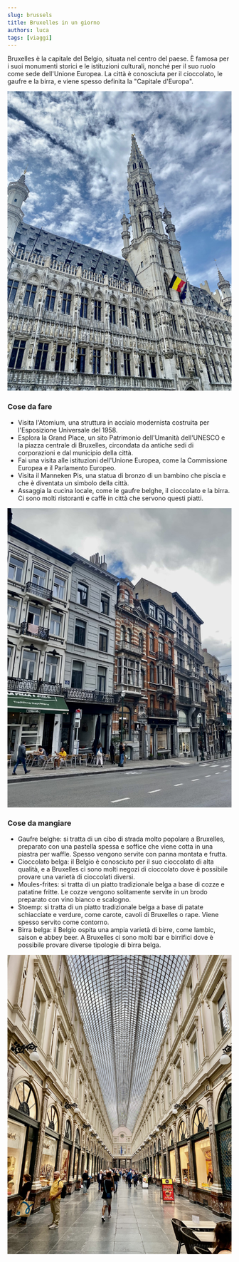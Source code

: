 ```yaml
---
slug: brussels
title: Bruxelles in un giorno
authors: luca
tags: [viaggi]
---
```


Bruxelles è la capitale del Belgio, situata nel centro del paese. È famosa per i suoi monumenti storici e le istituzioni culturali, nonché per il suo ruolo come sede dell'Unione Europea. La città è conosciuta per il cioccolato, le gaufre e la birra, e viene spesso definita la "Capitale d'Europa".

![Picture brussels](./main.jpg)

### Cose da fare
- Visita l'Atomium, una struttura in acciaio modernista costruita per l'Esposizione Universale del 1958.
- Esplora la Grand Place, un sito Patrimonio dell'Umanità dell'UNESCO e la piazza centrale di Bruxelles, circondata da antiche sedi di corporazioni e dal municipio della città.
- Fai una visita alle istituzioni dell'Unione Europea, come la Commissione Europea e il Parlamento Europeo.
- Visita il Manneken Pis, una statua di bronzo di un bambino che piscia e che è diventata un simbolo della città.
- Assaggia la cucina locale, come le gaufre belghe, il cioccolato e la birra. Ci sono molti ristoranti e caffè in città che servono questi piatti.

![Picture brussels](./secondary.jpg)

### Cose da mangiare
- Gaufre belghe: si tratta di un cibo di strada molto popolare a Bruxelles, preparato con una pastella spessa e soffice che viene cotta in una piastra per waffle. Spesso vengono servite con panna montata e frutta.
- Cioccolato belga: il Belgio è conosciuto per il suo cioccolato di alta qualità, e a Bruxelles ci sono molti negozi di cioccolato dove è possibile provare una varietà di cioccolati diversi.
- Moules-frites: si tratta di un piatto tradizionale belga a base di cozze e patatine fritte. Le cozze vengono solitamente servite in un brodo preparato con vino bianco e scalogno.
- Stoemp: si tratta di un piatto tradizionale belga a base di patate schiacciate e verdure, come carote, cavoli di Bruxelles o rape. Viene spesso servito come contorno.
- Birra belga: il Belgio ospita una ampia varietà di birre, come lambic, saison e abbey beer. A Bruxelles ci sono molti bar e birrifici dove è possibile provare diverse tipologie di birra belga.

![Third](./third.jpg)